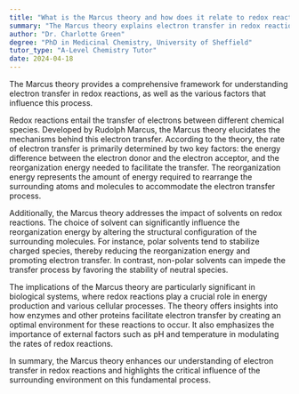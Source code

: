 ```yaml
---
title: "What is the Marcus theory and how does it relate to redox reactions?"
summary: "The Marcus theory explains electron transfer in redox reactions and the factors that influence it."
author: "Dr. Charlotte Green"
degree: "PhD in Medicinal Chemistry, University of Sheffield"
tutor_type: "A-Level Chemistry Tutor"
date: 2024-04-18
---
```


The Marcus theory provides a comprehensive framework for understanding electron transfer in redox reactions, as well as the various factors that influence this process.

Redox reactions entail the transfer of electrons between different chemical species. Developed by Rudolph Marcus, the Marcus theory elucidates the mechanisms behind this electron transfer. According to the theory, the rate of electron transfer is primarily determined by two key factors: the energy difference between the electron donor and the electron acceptor, and the reorganization energy needed to facilitate the transfer. The reorganization energy represents the amount of energy required to rearrange the surrounding atoms and molecules to accommodate the electron transfer process.

Additionally, the Marcus theory addresses the impact of solvents on redox reactions. The choice of solvent can significantly influence the reorganization energy by altering the structural configuration of the surrounding molecules. For instance, polar solvents tend to stabilize charged species, thereby reducing the reorganization energy and promoting electron transfer. In contrast, non-polar solvents can impede the transfer process by favoring the stability of neutral species.

The implications of the Marcus theory are particularly significant in biological systems, where redox reactions play a crucial role in energy production and various cellular processes. The theory offers insights into how enzymes and other proteins facilitate electron transfer by creating an optimal environment for these reactions to occur. It also emphasizes the importance of external factors such as pH and temperature in modulating the rates of redox reactions.

In summary, the Marcus theory enhances our understanding of electron transfer in redox reactions and highlights the critical influence of the surrounding environment on this fundamental process.
    